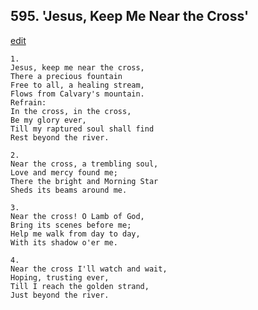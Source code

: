 
## 595.  'Jesus, Keep Me Near the Cross'
[edit](https://docs.google.com/document/d/1nWl35ezLWUecWYFrH9BI6CwKoTLz%2DhC5/edit?mode=html)




    1.
    Jesus, keep me near the cross, 
    There a precious fountain 
    Free to all, a healing stream, 
    Flows from Calvary's mountain. 
    Refrain:
    In the cross, in the cross, 
    Be my glory ever, 
    Till my raptured soul shall find 
    Rest beyond the river. 

    2.
    Near the cross, a trembling soul, 
    Love and mercy found me; 
    There the bright and Morning Star 
    Sheds its beams around me. 

    3.
    Near the cross! O Lamb of God, 
    Bring its scenes before me; 
    Help me walk from day to day, 
    With its shadow o'er me. 

    4.
    Near the cross I'll watch and wait, 
    Hoping, trusting ever, 
    Till I reach the golden strand, 
    Just beyond the river.
